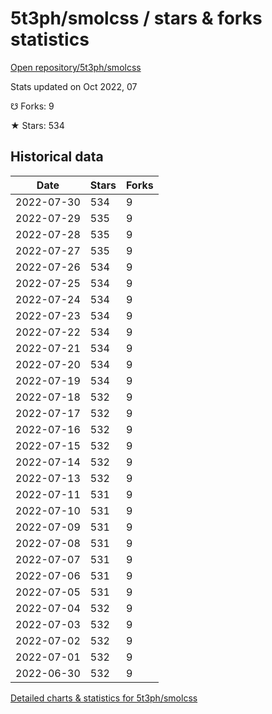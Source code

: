 # 5t3ph/smolcss / stars & forks statistics

[Open repository/5t3ph/smolcss](https://github.com/5t3ph/smolcss)

Stats updated on Oct 2022, 07

☋ Forks: 9

★ Stars: 534

## Historical data
| Date | Stars | Forks |
|------|-------|-------|
| 2022-07-30 | 534 | 9 | 
| 2022-07-29 | 535 | 9 | 
| 2022-07-28 | 535 | 9 | 
| 2022-07-27 | 535 | 9 | 
| 2022-07-26 | 534 | 9 | 
| 2022-07-25 | 534 | 9 | 
| 2022-07-24 | 534 | 9 | 
| 2022-07-23 | 534 | 9 | 
| 2022-07-22 | 534 | 9 | 
| 2022-07-21 | 534 | 9 | 
| 2022-07-20 | 534 | 9 | 
| 2022-07-19 | 534 | 9 | 
| 2022-07-18 | 532 | 9 | 
| 2022-07-17 | 532 | 9 | 
| 2022-07-16 | 532 | 9 | 
| 2022-07-15 | 532 | 9 | 
| 2022-07-14 | 532 | 9 | 
| 2022-07-13 | 532 | 9 | 
| 2022-07-11 | 531 | 9 | 
| 2022-07-10 | 531 | 9 | 
| 2022-07-09 | 531 | 9 | 
| 2022-07-08 | 531 | 9 | 
| 2022-07-07 | 531 | 9 | 
| 2022-07-06 | 531 | 9 | 
| 2022-07-05 | 531 | 9 | 
| 2022-07-04 | 532 | 9 | 
| 2022-07-03 | 532 | 9 | 
| 2022-07-02 | 532 | 9 | 
| 2022-07-01 | 532 | 9 | 
| 2022-06-30 | 532 | 9 | 


[Detailed charts & statistics for 5t3ph/smolcss](https://reviewgithub.com/rep/5t3ph/smolcss)
